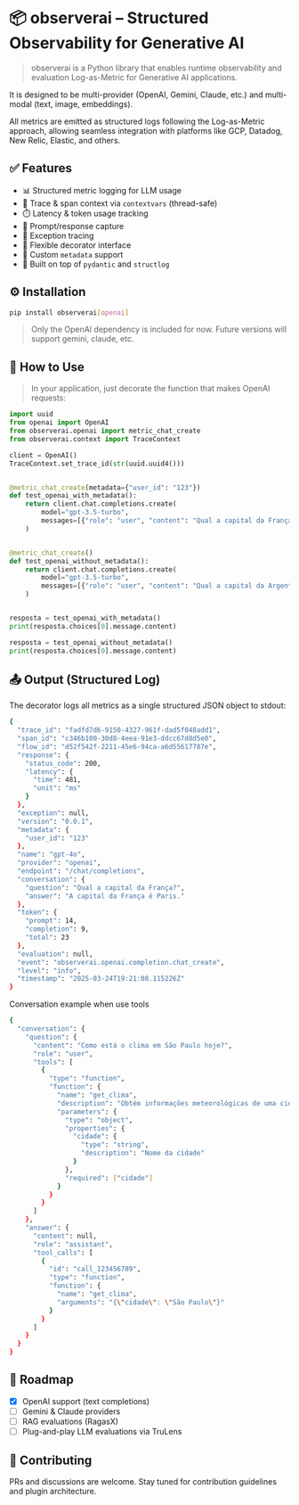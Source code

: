 # 📦 observerai – Structured Observability for Generative AI
> observerai is a Python library that enables runtime observability and evaluation Log-as-Metric for Generative AI applications.

It is designed to be multi-provider (OpenAI, Gemini, Claude, etc.) and multi-modal (text, image, embeddings).

All metrics are emitted as structured logs following the Log-as-Metric approach, allowing seamless integration with platforms like GCP, Datadog, New Relic, Elastic, and others.

## ✅ Features
- 📊 Structured metric logging for LLM usage  
- 🧵 Trace & span context via `contextvars` (thread-safe)  
- ⏱️ Latency & token usage tracking  
- 🧠 Prompt/response capture  
- 🚨 Exception tracing  
- 🧩 Flexible decorator interface  
- 🔧 Custom `metadata` support  
- 🧱 Built on top of `pydantic` and `structlog`

## ⚙️ Installation
```bash
pip install observerai[openai]
```
> Only the OpenAI dependency is included for now. Future versions will support gemini, claude, etc.

## 🚀 How to Use
>In your application, just decorate the function that makes OpenAI requests:
```python
import uuid
from openai import OpenAI
from observerai.openai import metric_chat_create
from observerai.context import TraceContext

client = OpenAI()
TraceContext.set_trace_id(str(uuid.uuid4()))


@metric_chat_create(metadata={"user_id": "123"})
def test_openai_with_metadata():
    return client.chat.completions.create(
        model="gpt-3.5-turbo",
        messages=[{"role": "user", "content": "Qual a capital da França?"}],
    )


@metric_chat_create()
def test_openai_without_metadata():
    return client.chat.completions.create(
        model="gpt-3.5-turbo",
        messages=[{"role": "user", "content": "Qual a capital da Argentina?"}],
    )


resposta = test_openai_with_metadata()
print(resposta.choices[0].message.content)

resposta = test_openai_without_metadata()
print(resposta.choices[0].message.content)

```

## 📤 Output (Structured Log)
The decorator logs all metrics as a single structured JSON object to stdout:
```bash
{
  "trace_id": "fadfd7d6-9150-4327-961f-dad5f048add1",
  "span_id": "c346b100-30d8-4eea-91e3-ddcc67d8d5e0",
  "flow_id": "d52f542f-2211-45e6-94ca-a6d55617787e", 
  "response": {
    "status_code": 200,
    "latency": {
      "time": 481,
      "unit": "ms"
    }
  },
  "exception": null,
  "version": "0.0.1",
  "metadata": {
    "user_id": "123"
  },
  "name": "gpt-4o",
  "provider": "openai",
  "endpoint": "/chat/completions",
  "conversation": {
    "question": "Qual a capital da França?",
    "answer": "A capital da França é Paris."
  },
  "token": {
    "prompt": 14,
    "completion": 9,
    "total": 23
  },
  "evaluation": null,
  "event": "observerai.openai.completion.chat_create",
  "level": "info",
  "timestamp": "2025-03-24T19:21:08.115226Z"
}
```

Conversation example when use tools
```bash
{
  "conversation": {
    "question": {
      "content": "Como está o clima em São Paulo hoje?",
      "role": "user",
      "tools": [
        {
          "type": "function",
          "function": {
            "name": "get_clima",
            "description": "Obtém informações meteorológicas de uma cidade",
            "parameters": {
              "type": "object",
              "properties": {
                "cidade": {
                  "type": "string",
                  "description": "Nome da cidade"
                }
              },
              "required": ["cidade"]
            }
          }
        }
      ]
    },
    "answer": {
      "content": null,
      "role": "assistant",
      "tool_calls": [
        {
          "id": "call_123456789",
          "type": "function",
          "function": {
            "name": "get_clima",
            "arguments": "{\"cidade\": \"São Paulo\"}"
          }
        }
      ]
    }
  }
}
```

## 🧭 Roadmap
- [x] OpenAI support (text completions)
- [ ] Gemini & Claude providers
- [ ] RAG evaluations (RagasX)
- [ ] Plug-and-play LLM evaluations via TruLens

## 👥 Contributing
PRs and discussions are welcome. Stay tuned for contribution guidelines and plugin architecture.